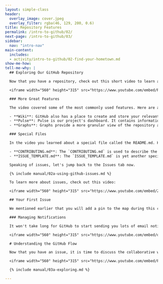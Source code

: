 ```yaml
---
layout: simple-class
header:
  overlay_image: cover.jpeg
  overlay_filter: rgba(46, 129, 200, 0.6)
title: Repository Features
permalink: /intro-to-github/02/
next-page: /intro-to-github/03/
sidebar:
  nav: "intro-nav"
main-content:
  includes:
  - activity/intro-to-github/02-find-your-hometown.md
show-me-how:
tell-me-why: |
  ## Exploring Our GitHub Repository

  Now that you have a repository, check out this short video to learn about the key features it contains:

  <iframe width="560" height="315" src="https://www.youtube.com/embed/R8OAwrcMlRw" frameborder="0" allowfullscreen></iframe>

  ### More Great Features

  The video covered some of the most commonly used features. Here are a few other items of interest you can find GitHub repositories:

  - **Wiki**: GitHub also has a place to create and store your relevant project documentation.
  - **Pulse**: Pulse is our project's dashboard. It contains information on the work that has been completed and the work in progress.
  - **Graphs**: Graphs provide a more granular view of the repository activity, including who has contributed, when the work is being done, and who has forked the repository.

  ### Special Files

  In the video you learned about a special file called the README.md. Here are a few other special files you can add to your repositories:

  - **CONTRIBUTING.md**: The `CONTRIBUTING.md` is used to describe the process for collaborating on the repository. The link to the `CONTRIBUTING.md` file is shown anytime someone begins to create a new issue or pull request.
  - **ISSUE_TEMPLATE.md**: The `ISSUE_TEMPLATE.md` is yet another special file you can use to pre-populate the body of an issue. For example, if you always want to gather certain types of information for bug reports, you can include it in the issue template and every new issue will be opened with your recommended starter text.

  Speaking of issues, let's jump back to the Issues tab now.

  {% include manual/02a-using-github-issues.md %}

  To learn more about issues, check out this video:

  <iframe width="560" height="315" src="https://www.youtube.com/embed/Zhj46r5D0nQ" frameborder="0" allowfullscreen></iframe>

  ## Your First Issue

  We mentioned earlier that you will add a pin to the map during this class. Wouldn't it be fun to know if there are other people in your city who have taken this class. We think it is! Let's find out using issues.

  ### Managing Notifications

  It won't take long for GitHub to start sending you lots of email notifications about the things happening in our project. If you would like to learn how to customize (or reduce) the notifications you receive from GitHub, check out this video:

  <iframe width="560" height="315" src="https://www.youtube.com/embed/ocQldxF7fMY" frameborder="0" allowfullscreen></iframe>

  # Understanding the GitHub Flow

  Now that you have an issue, it is time to discuss the collaborative workflow used on GitHub. First, check out this video:

  <iframe width="560" height="315" src="https://www.youtube.com/embed/PBI2Rz-ZOxU" frameborder="0" allowfullscreen></iframe>

  {% include manual/03a-exploring.md %}

---
```

